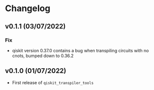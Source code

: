 # Changelog

<!--next-version-placeholder-->

## v0.1.1 (03/07/2022)

### Fix

- qiskit version 0.37.0 contains a bug when transpiling circuits with no cnots,
  bumped down to 0.36.2

## v0.1.0 (01/07/2022)

- First release of `qiskit_transpiler_tools`
